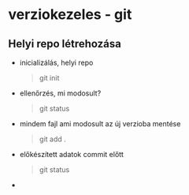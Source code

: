 # verziokezeles - git
## Helyi repo létrehozása

- inicializálás, helyi repo
    > git init
- ellenőrzés, mi modosult?
    > git status
- mindem fajl ami modosult az új verzioba mentése
    > git add .
- előkészített adatok commit előtt
    > git status
- 